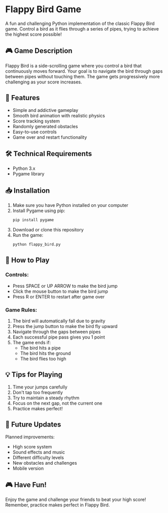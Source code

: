 # Flappy Bird Game

A fun and challenging Python implementation of the classic Flappy Bird game. Control a bird as it flies through a series of pipes, trying to achieve the highest score possible!

## 🎮 Game Description

Flappy Bird is a side-scrolling game where you control a bird that continuously moves forward. Your goal is to navigate the bird through gaps between pipes without touching them. The game gets progressively more challenging as your score increases.

## 🚀 Features

- Simple and addictive gameplay
- Smooth bird animation with realistic physics
- Score tracking system
- Randomly generated obstacles
- Easy-to-use controls
- Game over and restart functionality

## 🛠️ Technical Requirements

- Python 3.x
- Pygame library

## 📥 Installation

1. Make sure you have Python installed on your computer
2. Install Pygame using pip:
   ```bash
   pip install pygame
   ```
3. Download or clone this repository
4. Run the game:
   ```bash
   python flappy_bird.py
   ```

## 🎯 How to Play

### Controls:
- Press SPACE or UP ARROW to make the bird jump
- Click the mouse button to make the bird jump
- Press R or ENTER to restart after game over

### Game Rules:
1. The bird will automatically fall due to gravity
2. Press the jump button to make the bird fly upward
3. Navigate through the gaps between pipes
4. Each successful pipe pass gives you 1 point
5. The game ends if:
   - The bird hits a pipe
   - The bird hits the ground
   - The bird flies too high

## 💡 Tips for Playing

1. Time your jumps carefully
2. Don't tap too frequently
3. Try to maintain a steady rhythm
4. Focus on the next gap, not the current one
5. Practice makes perfect!

## 🔮 Future Updates

Planned improvements:
- High score system
- Sound effects and music
- Different difficulty levels
- New obstacles and challenges
- Mobile version

## 🎮 Have Fun!

Enjoy the game and challenge your friends to beat your high score! Remember, practice makes perfect in Flappy Bird.
